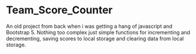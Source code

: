 # Team_Score_Counter
An old project from back when i was getting a hang of javascript and Bootstrap 5. Nothing too complex just simple functions for incrementing and decrementing, saving scores to local storage and clearing data from local storage.
